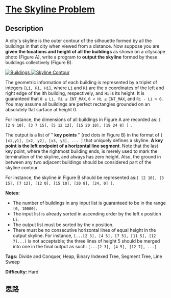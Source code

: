 # [The Skyline Problem][title]

## Description

A city's skyline is the outer contour of the silhouette formed by all the
buildings in that city when viewed from a distance. Now suppose you are
**given the locations and height of all the buildings** as shown on a
cityscape photo (Figure A), write a program to **output the skyline** formed
by these buildings collectively (Figure B).

[![Buildings](https://assets.leetcode.com/uploads/2018/10/22/skyline1.png)
](/static/images/problemset/skyline1.jpg) [ ![Skyline
Contour](https://assets.leetcode.com/uploads/2018/10/22/skyline2.png)
](/static/images/problemset/skyline2.jpg)

The geometric information of each building is represented by a triplet of
integers `[Li, Ri, Hi]`, where `Li` and `Ri` are the x coordinates of the left
and right edge of the ith building, respectively, and `Hi` is its height. It
is guaranteed that `0 ≤ Li, Ri ≤ INT_MAX`, `0 < Hi ≤ INT_MAX`, and `Ri - Li >
0`. You may assume all buildings are perfect rectangles grounded on an
absolutely flat surface at height 0.

For instance, the dimensions of all buildings in Figure A are recorded as: `[
[2 9 10], [3 7 15], [5 12 12], [15 20 10], [19 24 8] ] `.

The output is a list of " **key points** " (red dots in Figure B) in the
format of `[ [x1,y1], [x2, y2], [x3, y3], ... ]` that uniquely defines a
skyline. **A key point is the left endpoint of a horizontal line segment**.
Note that the last key point, where the rightmost building ends, is merely
used to mark the termination of the skyline, and always has zero height. Also,
the ground in between any two adjacent buildings should be considered part of
the skyline contour.

For instance, the skyline in Figure B should be represented as:`[ [2 10], [3
15], [7 12], [12 0], [15 10], [20 8], [24, 0] ]`.

**Notes:**

  * The number of buildings in any input list is guaranteed to be in the range `[0, 10000]`.
  * The input list is already sorted in ascending order by the left x position `Li`.
  * The output list must be sorted by the x position.
  * There must be no consecutive horizontal lines of equal height in the output skyline. For instance, `[...[2 3], [4 5], [7 5], [11 5], [12 7]...]` is not acceptable; the three lines of height 5 should be merged into one in the final output as such: `[...[2 3], [4 5], [12 7], ...]`


**Tags:** Divide and Conquer, Heap, Binary Indexed Tree, Segment Tree, Line Sweep

**Difficulty:** Hard

## 思路

[title]: https://leetcode.com/problems/the-skyline-problem

